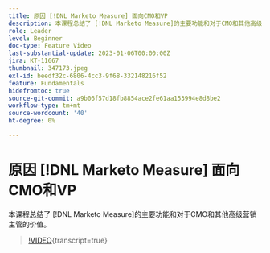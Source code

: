 ```yaml
---
title: 原因 [!DNL Marketo Measure] 面向CMO和VP
description: 本课程总结了 [!DNL Marketo Measure]的主要功能和对于CMO和其他高级营销主管的价值。
role: Leader
level: Beginner
doc-type: Feature Video
last-substantial-update: 2023-01-06T00:00:00Z
jira: KT-11667
thumbnail: 347173.jpeg
exl-id: beedf32c-6806-4cc3-9f68-332148216f52
feature: Fundamentals
hidefromtoc: true
source-git-commit: a9b06f57d18fb8854ace2fe61aa153994e8d8be2
workflow-type: tm+mt
source-wordcount: '40'
ht-degree: 0%

---
```


# 原因 [!DNL Marketo Measure] 面向CMO和VP

本课程总结了 [!DNL Marketo Measure]的主要功能和对于CMO和其他高级营销主管的价值。

>[!VIDEO](https://video.tv.adobe.com/v/347173/?learn=on){transcript=true}
